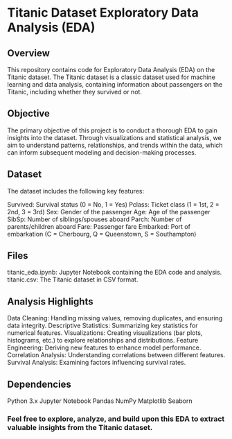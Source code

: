 # Titanic Dataset Exploratory Data Analysis (EDA)
## Overview
This repository contains code for Exploratory Data Analysis (EDA) on the Titanic dataset. The Titanic dataset is a classic dataset used for machine learning and data analysis, containing information about passengers on the Titanic, including whether they survived or not.
## Objective
The primary objective of this project is to conduct a thorough EDA to gain insights into the dataset. Through visualizations and statistical analysis, we aim to understand patterns, relationships, and trends within the data, which can inform subsequent modeling and decision-making processes.
## Dataset
The dataset includes the following key features:

Survived: Survival status (0 = No, 1 = Yes)
Pclass: Ticket class (1 = 1st, 2 = 2nd, 3 = 3rd)
Sex: Gender of the passenger
Age: Age of the passenger
SibSp: Number of siblings/spouses aboard
Parch: Number of parents/children aboard
Fare: Passenger fare
Embarked: Port of embarkation (C = Cherbourg, Q = Queenstown, S = Southampton)
## Files
titanic_eda.ipynb: Jupyter Notebook containing the EDA code and analysis.
titanic.csv: The Titanic dataset in CSV format.
## Analysis Highlights
Data Cleaning: Handling missing values, removing duplicates, and ensuring data integrity.
Descriptive Statistics: Summarizing key statistics for numerical features.
Visualizations: Creating visualizations (bar plots, histograms, etc.) to explore relationships and distributions.
Feature Engineering: Deriving new features to enhance model performance.
Correlation Analysis: Understanding correlations between different features.
Survival Analysis: Examining factors influencing survival rates.
## Dependencies
Python 3.x
Jupyter Notebook
Pandas
NumPy
Matplotlib
Seaborn

### Feel free to explore, analyze, and build upon this EDA to extract valuable insights from the Titanic dataset.
